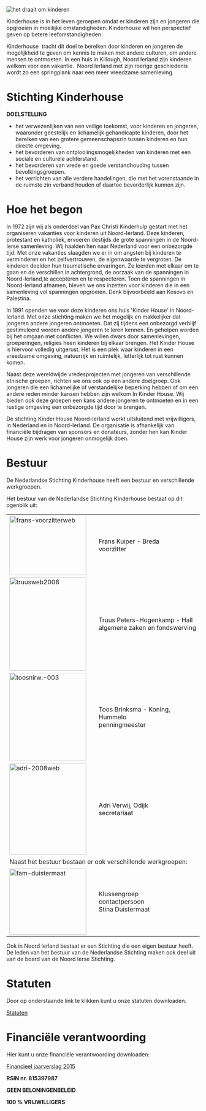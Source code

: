 ![het draait om kinderen](/media/children-jump.jpg)

Kinderhouse is in het leven geroepen omdat er kinderen zijn en jongeren die opgroeien in moeilijke omstandigheden. Kinderhouse wil hen perspectief geven op betere leefomstandigheden.

Kinderhouse  tracht dit doel te bereiken door kinderen en jongeren de mogelijkheid te geven om kennis te maken met andere culturen, om andere mensen te ontmoeten. In een huis in Killough, Noord Ierland zijn kinderen welkom voor een vakantie.  Noord Ierland met zijn roerige geschiedenis wordt zo een springplank naar een meer vreedzame samenleving.

# Stichting Kinderhouse

**DOELSTELLING**

* het verwezenlijken van een veilige toekomst, voor kinderen en jongeren, waaronder geestelijk en lichamelijk gehandicapte kinderen, door het bereiken van een grotere gemeenschapszin tussen kinderen en hun directe omgeving.
* het bevorderen van ontplooiingsmogelijkheden van kinderen met een sociale en culturele achterstand.
* het bevorderen van vrede en goede verstandhouding tussen bevolkingsgroepen.
* het verrichten van alle verdere handelingen, die met het vorenstaande in de ruimste zin verband houden of daartoe bevorderlijk kunnen zijn.

# Hoe het begon

In 1972 zijn wij als onderdeel van Pax Christi Kinderhulp gestart met het organiseren vakanties voor kinderen uit Noord-Ierland. Deze kinderen, protestant en katholiek, ervoeren destijds de grote spanningen in de Noord-Ierse samenleving. Wij haalden hen naar Nederland voor een onbezorgde tijd. Met onze vakanties slaagden we er in om angsten bij kinderen te verminderen en het zelfvertrouwen, de eigenwaarde te vergroten. De kinderen deelden hun traumatische ervaringen. Ze leerden met elkaar om te gaan en de verschillen in achtergrond, de oorzaak van de spanningen in Noord-Ierland,te accepteren en te respecteren. Toen de spanningen in Noord-Ierland afnamen, bleven we ons inzetten voor kinderen die in een samenleving vol spanningen opgroeien. Denk bijvoorbeeld aan Kosovo en Palestina.

In 1991 openden we voor deze kinderen ons huis 'Kinder House' in Noord-Ierland. Met onze stichting maken we het mogelijk en makkelijker dat jongeren andere jongeren ontmoeten. Dat zij tijdens een onbezorgd verblijf gestimuleerd worden andere jongeren te leren kennen. En geholpen worden bij het omgaan met conflicten. We willen dwars door samenlevingen, groeperingen, religies heen kinderen bij elkaar brengen. Het Kinder House is hiervoor volledig uitgerust. Het is een plek waar kinderen in een vreedzame omgeving, natuurrijk en ruimtelijk, letterlijk tot rust kunnen komen.

Naast deze wereldwijde vredesprojecten met jongeren van verschillende etnische groepen, richten we ons ook op een andere doelgroep. Ook jongeren die een lichamelijke of verstandelijke beperking hebben of om een andere reden minder kansen hebben zijn welkom In Kinder House. Wij bieden ook deze groepen een kans andere jongeren te ontmoeten en in een rustige omgeving een onbezorgde tijd door te brengen.

De stichting Kinder House Noord-Ierland werkt uitsluitend met vrijwilligers, in Nederland en in Noord-Ierland. De organisatie is afhankelijk van financiële bijdragen van sponsors en donateurs, zonder hen kan Kinder House zijn werk voor jongeren onmogelijk doen.

# Bestuur

De Nederlandse Stichting Kinderhouse heeft een bestuur en verschillende werkgroepen.

Het bestuur van de Nederlandse Stichting Kinderhouse bestaat op dit ogenblik uit:

<table border="0">
    <tbody>
        <tr>
            <td style="width: 230px;">
                <img src="/media/bestuur/frans-voorzitterweb.jpg" border="0" alt="frans-voorzitterweb" width="200" height="155" />
            </td>
            <td style="width: 350px;">
                Frans Kuiper - Breda<br />voorzitter
            </td>
        </tr>
        <tr>
            <td>
                <img src="/media/bestuur/truusweb2008.jpg" border="0" alt="truusweb2008" width="200" height="243" />
            </td>
            <td>
                Truus Peters-Hogenkamp - Hall<br />algemene zaken en fondswerving
            </td>
        </tr>
        <tr>
            <td>
                <img src="/media/bestuur/toosnirw.-003.jpg" border="0" alt="toosnirw.-003" width="200" height="230" />
            </td>
            <td>
                Toos Brinksma - Koning, Hummelo<br />penningmeester
            </td>
        </tr>
        <tr>
            <td>
                <img src="/media/bestuur/adri-2008web.jpg" border="0" alt="adri-2008web" width="200" height="238" />
            </td>
            <td>
                Adri Verwij, Odijk<br />secretariaat
            </td>
        </tr>
        <tr>
            <td style="height: 30px;" colspan="2" align="left" valign="middle">
                Naast het bestuur bestaan er ook verschillende werkgroepen:
            </td>
        </tr>
        <tr>
            <td>
                <img src="/media/vrijwilligers/fam-duistermaat.jpg" border="0" alt="fam-duistermaat" width="200" height="172" />
            </td>
            <td style="width: 250px;">
                Klussengroep <br />contactpersoon Stina Duistermaat
            </td>
        </tr>
    </tbody>
</table>

Ook in Noord Ierland bestaat er een Stichting die een eigen bestuur heeft. De leden van het bestuur van de Nederlandse Stichting maken ook deel uit van de board van de Noord Ierse Stichting.

# Statuten

Door op onderstaande link te klikken kunt u onze statuten downloaden.

[Statuten](/media/pdf/statuten.pdf)

# Financiële verantwoording

Hier kunt u onze financiële verantwoording downloaden:

[Financieel jaarverslag 2015](/media/pdf/jaarrekening_kinderhouse_2015.pdf)

**RSIN nr. 815397987**

**GEEN BELONINGENBELEID**

**100 % VRIJWILLIGERS**
